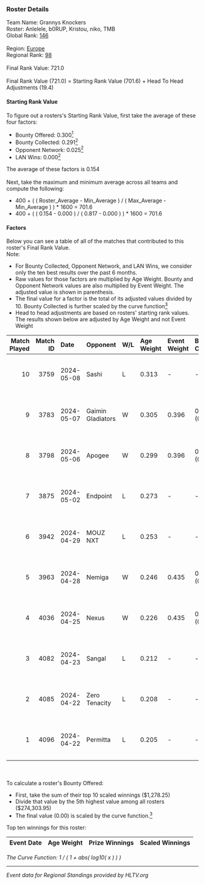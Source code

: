 ### Roster Details<br />
Team Name: Grannys Knockers<br />
Roster: Anlelele, b0RUP, Kristou, niko, TMB<br />
Global Rank: [146](../../standings_global_2024_09_18.md)<br />
<br />
Region: [Europe]( ../../standings_europe_2024_09_18.md)<br />
Regional Rank: [98]( ../../standings_europe_2024_09_18.md)<br />
<br />
Final Rank Value:  721.0<br />
<br />
Final Rank Value (721.0) = Starting Rank Value (701.6) + Head To Head Adjustments (19.4)<br />

#### Starting Rank Value<br />
To figure out a rosters's Starting Rank Value, first take the average of these four factors:<br />
- Bounty Offered: 0.300[<sup>1</sup>](#table2)
- Bounty Collected: 0.291[<sup>2</sup>](#table1)
- Opponent Network: 0.025[<sup>2</sup>](#table1)
- LAN Wins: 0.000[<sup>2</sup>](#table1)

The average of these factors is 0.154<br />
<br />
Next, take the maximum and minimum average across all teams and compute the following:<br />
- 400 + ( ( Roster_Average - Min_Average ) / ( Max_Average - Min_Average ) ) * 1600 = 701.6
- 400 + ( ( 0.154 - 0.000 ) / ( 0.817 - 0.000 ) ) * 1600 = 701.6


#### Factors<br />
Below you can see a table of all of the matches that contributed to this roster's Final Rank Value.<br />
Note:<br />

- For Bounty Collected, Opponent Network, and LAN Wins, we consider only the ten best results over the past 6 months.
- Raw values for those factors are multiplied by Age Weight. Bounty and Opponent Network values are also multiplied by Event Weight. The adjusted value is shown in parenthesis.
- The final value for a factor is the total of its adjusted values divided by 10. Bounty Collected is further scaled by the curve function[<sup>3</sup>](#curveFunction)
- Head to head adjustments are based on rosters' starting rank values. The results shown below are adjusted by Age Weight and not Event Weight
<span id="table1"></span><br />


| Match Played | Match ID | Date       | Opponent          | W/L | Age Weight | Event Weight | Bounty Collected | Opponent Network | LAN Wins  | H2H Adj. | Roster                              |
| -: | -: | :- | :- | :- | :- | :- | :- | :- | :- | -: | :- |
|           10 |     3759 | 2024-05-08 | Sashi             | L   | 0.313      | -            | -                | -                | -         |    -0.95 | Anlelele, b0RUP, Kristou, niko, TMB |
|            9 |     3783 | 2024-05-07 | Gaimin Gladiators | W   | 0.305      | 0.396        | 0.031 (0.004)    | 0.534 (0.065)    | 0 (0.000) |     7.58 | Anlelele, b0RUP, Kristou, niko, TMB |
|            8 |     3798 | 2024-05-06 | Apogee            | W   | 0.299      | 0.396        | 0.009 (0.001)    | 0.365 (0.043)    | 0 (0.000) |     5.89 | Anlelele, b0RUP, Kristou, niko, TMB |
|            7 |     3875 | 2024-05-02 | Endpoint          | L   | 0.273      | -            | -                | -                | -         |    -1.25 | Anlelele, b0RUP, Kristou, niko, TMB |
|            6 |     3942 | 2024-04-29 | MOUZ NXT          | L   | 0.253      | -            | -                | -                | -         |    -1.44 | b0RUP, Kristou, niko, refrezh, TMB  |
|            5 |     3963 | 2024-04-28 | Nemiga            | W   | 0.246      | 0.435        | 0.291 (0.031)    | 0.811 (0.087)    | 0 (0.000) |     7.19 | b0RUP, Kristou, niko, refrezh, TMB  |
|            4 |     4036 | 2024-04-25 | Nexus             | W   | 0.226      | 0.435        | 0.009 (0.001)    | 0.542 (0.053)    | 0 (0.000) |     4.53 | b0RUP, Kristou, niko, refrezh, TMB  |
|            3 |     4082 | 2024-04-23 | Sangal            | L   | 0.212      | -            | -                | -                | -         |    -0.20 | Anlelele, b0RUP, Kristou, niko, TMB |
|            2 |     4085 | 2024-04-22 | Zero Tenacity     | L   | 0.208      | -            | -                | -                | -         |    -0.69 | b0RUP, Kristou, niko, refrezh, TMB  |
|            1 |     4096 | 2024-04-22 | Permitta          | L   | 0.205      | -            | -                | -                | -         |    -1.27 | b0RUP, Kristou, niko, refrezh, TMB  |

<br />
<span id="table2"></span><br />
To calculate a roster's Bounty Offered:<br />

- First, take the sum of their top 10 scaled winnings ($1,278.25)
- Divide that value by the 5th highest value among all rosters ($274,303.95)
- The final value (0.00) is scaled by the curve function.[<sup>3</sup>](#curveFunction)

Top ten winnings for this roster:<br />

| Event Date | Age Weight | Prize Winnings | Scaled Winnings |
| :- | -: | :- | :- |


<span id="curveFunction"></span>_The Curve Function: 1 / ( 1 + abs( log10( x ) ) )_<br />

---
_Event data for Regional Standings provided by HLTV.org_<br />
